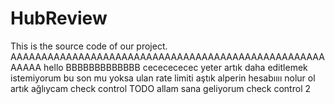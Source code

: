# HubReview

This is the source code of our project.
AAAAAAAAAAAAAAAAAAAAAAAAAAAAAAAAAAAAAAAAAAAAAAAAAAAAAAAA
hello
BBBBBBBBBBBBB
cececececec
yeter artık daha editlemek istemiyorum
bu son mu yoksa
ulan rate limiti aştık
alperin hesabıııı
nolur ol artık ağlıycam
check control
TODO
allam sana geliyorum
check control 2
